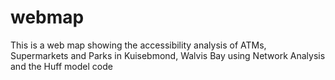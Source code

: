 # webmap
This is a web map showing the accessibility analysis of ATMs, Supermarkets and Parks in Kuisebmond, Walvis Bay using Network Analysis and the Huff model code 
